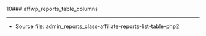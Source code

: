 10### affwp_reports_table_columns

----

- Source file: admin_reports_class-affiliate-reports-list-table-php2